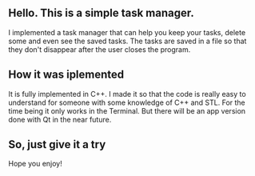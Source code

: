 ## Hello. This is a simple task manager.
I implemented a task manager that can help you keep your tasks, delete some and even see the saved tasks.
The tasks are saved in a file so that they don't disappear after the user closes the program.

## How it was iplemented
It is fully implemented in C++. I made it so that the code is really easy to understand for someone with some knowledge of C++ and STL. For the time being it only works in the Terminal. But there will be an app version done with Qt in the near future.

## So, just give it a try
Hope you enjoy!
